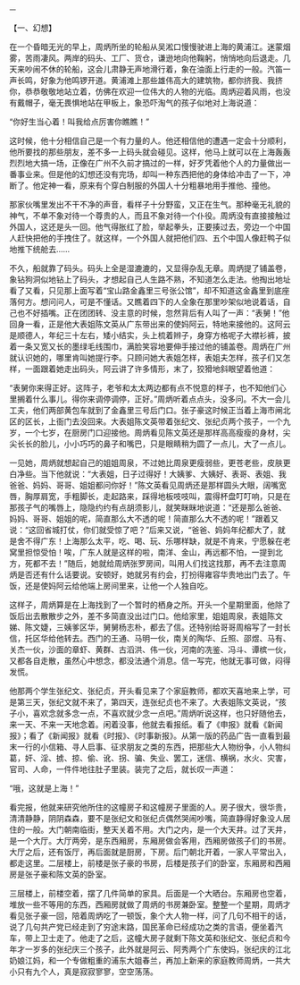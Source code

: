    一 

   【一、幻想】

   在一个昏暗无光的早上，周炳所坐的轮船从吴淞口慢慢驶进上海的黄浦江。迷蒙烟雾，苦雨凄风。两岸的码头、工厂、货仓，谦逊地向他鞠躬，悄悄地向后退走。几天来吵闹不休的轮船，这会儿肃静无声地滑行着，象在油面上行走的一般。汽笛一声长鸣，好象为他鸣锣开道。黄浦滩上那些雄伟高大的建筑物，都你挤我、我挤你，恭恭敬敬地站立着，仿佛在欢迎一位伟大的人物的光临。周炳迎着风雨，也没有戴帽子，毫无畏惧地站在甲板上，象恐吓淘气的孩子似地对上海说道：

   “你好生当心着！叫我给点厉害你瞧瞧！”

   这时候，他十分相信自己是一个有力量的人。他还相信他的遭遇一定会十分顺利，他所要找的那些朋友，差不多一上码头就会碰见。这样，他马上就可以在上海轰轰烈烈地大搞一场，正像在广州不久前才搞过的一样，好歹凭着他个人的力量做出一番事业来。但是他的幻想还没有完场，却叫一种东西把他的身体给冲击了一下，冲断了。他定神一看，原来有个穿白制服的外国人十分粗暴地用手推他、撞他。

   那家伙嘴里发出不干不净的声音，看样子十分野蛮，又正在生气。那种毫无礼貌的神气，不单不象对待一个尊贵的人，而且不象对待一个仆役。周炳没有直接接触过外国人，这还是头一回。他气得胀红了脸，举起拳头，正要揍过去，旁边一个中国人赶快把他的手拽住了。就这样，一个外国人就把他们四、五个中国人像赶鸭子似地推下统舱去……

   不久，船就靠了码头。码头上全是湿漉漉的，又显得杂乱无章。周炳提了铺盖卷，象钻狗洞似地钻上了码头，才想起自己人生路不熟，不知道怎么走法。他掏出地址看了又看，只见那上面写着“宝山路金鑫里三号张公馆”，却不知道这金鑫里到底座落何方。想问问人，可是不懂话。又瞧着四下的人全象在那里吵架似地说着话，自己也不好插嘴。正在团团转、没主意的时候，忽然背后有人叫了一声：“表舅！”他回身一看，正是他大表姐陈文英从广东带出来的使妈阿云，特地来接他的。这阿云是顺德人，年纪三十左右，矮小结实，头上梳着辫子，身穿方格呢子大襟衫裤，披着一条又宽又长的墨绿毛线围巾，满脸笑容地要伸手接过他的铺盖卷。周炳在广州就认识她的，哪里肯叫她提行李。只顾问她大表姐怎样，表姐夫怎样，孩子们又怎样，一面跟着她走出码头，阿云讲了许多情形，末了，狡猾地斜眼望着他道：

   “表舅你来得正好。这阵子，老爷和太太两边都有点不悦意的样子，也不知他们心里搁着什么事儿。得你来调停调停，正好。”周炳听着点点头，没多问。不大一会儿工夫，他们两部黄包车就到了金鑫里三号后门口。张子豪这时候正当着上海市闸北区的区长，上衙门去没回来。大表姐陈文英带着张纪文、张纪贞两个孩子，一个九岁，一个七岁，在厨房门口迎接他。周炳看见陈文英还是那样高高瘦瘦的身材，尖尖长长的脸儿，小小巧巧的鼻子和嘴巴，只是眼睛稍为圆了一点儿，大了一点儿。

   一见她，周炳就想起自己的姐姐周泉，不过她比周泉更瘦弱些，更苍老些，皮肤更白净些。当下他就说：“大表姐，日子过得好！大姨爹、大姨好、表哥、表姐、我爸爸、妈妈、哥哥、姐姐都问你好！”陈文英看见周炳还是那样圆头大眼，阔嘴宽唇，胸厚肩宽，手粗脚长，走起路来，踩得地板吱吱叫，震得杯盘叮叮响，只是在那孩子气的嘴唇上，隐隐约约有点胡须影儿，就笑眯眯地说道：“还是那么爸爸、妈妈、哥哥、姐姐的呢，简直那么大不透的呢！简直那么大不透的呢！”跟着又说：“这回省城打仗，你们就受惊了吧？”后来又说，“爸爸、妈妈年纪都大了，就是舍不得广东！上海那么太平，吃、喝、玩、乐哪样缺，就是不肯来，宁愿躲在老窝里担惊受怕！唉，广东人就是这样的啦，南洋、金山，再远都不怕，一提到北方，死都不去！”随后，她就给周炳张罗房间，叫用人们找这找那，再不去注意周炳是否还有什么话要说。安顿好，她就另有约会，打扮得雍容华贵地出门去了。午饭，还是使妈阿云给他端上房间里来，让他一个人独自吃。

   这样子，周炳算是在上海找到了一个暂时的栖身之所。开头一个星期里面，他除了饭后出去散散步之外，差不多简直没出过门口。他给家里，姐姐周泉，表姐陈文娣、陈文婕，三姨爹区华，舅舅杨志朴，都去了信。还特别给哥哥周榕写了一封长信，托区华给他转去。西门的王通、马明一伙，南关的陶华、丘照、邵煜、马有、关杰一伙，沙面的章虾、黄群、古滔洪、伟一伙，河南的冼鉴、冯斗、谭槟一伙，又都各自走散，虽然心中想念，都没法通个消息。信一写完，他就无事可做，闷得发慌。

   他那两个学生张纪文、张纪贞，开头看见来了个家庭教师，都欢天喜地来上学，可是第三天，张纪文就不来了，第四天，连张纪贞也不来了。大表姐陈文英说，“孩子小，喜欢念就多念一点，不喜欢就少念一点吧。”周炳听说这样，也只好随他去，来一天、不来一天地念着。闲着没事，他就去看报纸。看了《申报》就看《新闻报》；看了《新闻报》就看《时报》、《时事新报》。从第一版的药品广告一直看到最末一行的小信箱、寻人启事、征求朋友之类的东西，把那些大人物纷争，小人物纠葛，奸、淫、掳、掠、偷、讹、拐、骗、失业、罢工，迷信、横祸，水火、灾害，官司、人命，一件件地往肚子里装。装完了之后，就长叹一声道：

   “哦，这就是上海！”

   看完报，他就来研究他所住的这幢房子和这幢房子里面的人。房子很大，很华贵，清清静静，阴阴森森，要不是张纪文和张纪贞偶然哭闹吵嘴，简直静得好象没人居住的一般。大门朝南临街，整天关着不用。大门之内，是一个大天井。过了天井，是一个大厅。大厅两旁，是东西厢房，东厢房做会客用，西厢房做孩子们的书房。大厅之后，还有饭厅，再后面就是厨房，下房。后门朝北开着，一家人平常出入，都走这里。二层楼上，前楼是张子豪的书房，后楼是孩子们的卧室，东厢房和西厢房是张子豪和陈文英的卧室。

   三层楼上，前楼空着，摆了几件简单的家具。后面是一个大晒台。东厢房也空着，堆放一些不等用的东西，西厢房就做了周炳的书房兼卧室。整整一个星期，周炳才看见张子豪一回，陪着周炳吃了一顿饭，象个大人物一样，问了几句不相干的话，说了几句共产党已经走到了穷途末路，国民革命已经成功之类的言语，便坐着汽车，带上卫士走了。他走了之后，这幢大房子就剩下陈文英和张纪文、张纪贞和今年才一岁多的张纪庆三个孩子，此外就是阿云、阿秀两个广东使妈，张纪庆的江北奶娘江妈，和一个专做粗重的浦东大姐春兰，再加上新来的家庭教师周炳，一共大小只有九个人，真是寂寂寥寥，空空荡荡。

